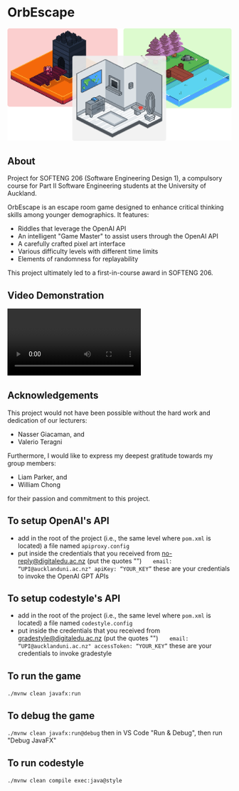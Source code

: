 # OrbEscape

![game-image](readme-assets/game_image.png)

## About
Project for SOFTENG 206 (Software Engineering Design 1), a compulsory course for Part II Software Engineering students at the University of Auckland.

OrbEscape is an escape room game designed to enhance critical thinking skills among younger demographics. It features:

* Riddles that leverage the OpenAI API
* An intelligent "Game Master" to assist users through the OpenAI API
* A carefully crafted pixel art interface
* Various difficulty levels with different time limits
* Elements of randomness for replayability

This project ultimately led to a first-in-course award in SOFTENG 206.

## Video Demonstration
![game-video](readme-assets/video-demo.mp4)

## Acknowledgements
This project would not have been possible without the hard work and dedication of our lecturers:
* Nasser Giacaman, and
* Valerio Teragni

Furthermore, I would like to express my deepest gratitude towards my group members:
* Liam Parker, and
* William Chong

for their passion and commitment to this project.

## To setup OpenAI's API

- add in the root of the project (i.e., the same level where `pom.xml` is located) a file named `apiproxy.config`
- put inside the credentials that you received from no-reply@digitaledu.ac.nz (put the quotes "")
  `    email: “UPI@aucklanduni.ac.nz"
    apiKey: “YOUR_KEY”
   `
  these are your credentials to invoke the OpenAI GPT APIs

## To setup codestyle's API

- add in the root of the project (i.e., the same level where `pom.xml` is located) a file named `codestyle.config`
- put inside the credentials that you received from gradestyle@digitaledu.ac.nz (put the quotes "")
  `    email: “UPI@aucklanduni.ac.nz"
    accessToken: “YOUR_KEY”
   `
  these are your credentials to invoke gradestyle

## To run the game

`./mvnw clean javafx:run`

## To debug the game

`./mvnw clean javafx:run@debug` then in VS Code "Run & Debug", then run "Debug JavaFX"

## To run codestyle

`./mvnw clean compile exec:java@style`
